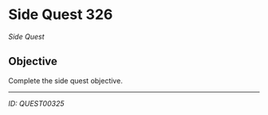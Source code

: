 # Side Quest 326

*Side Quest*

## Objective
Complete the side quest objective.

---
*ID: QUEST00325*